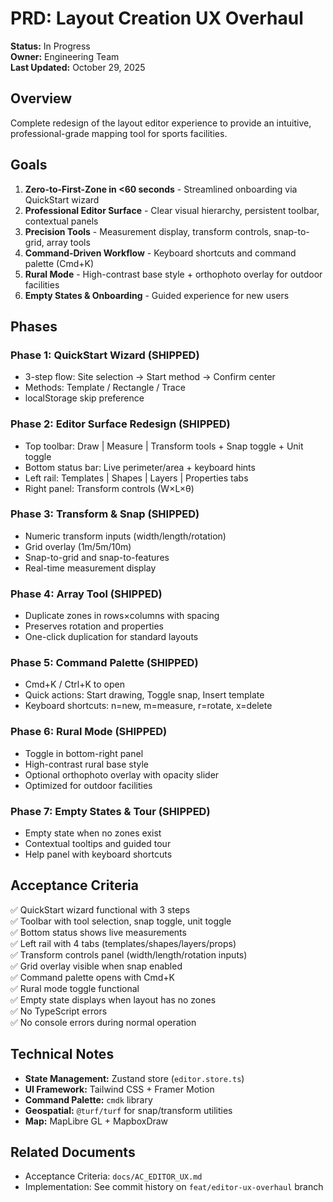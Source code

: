 # PRD: Layout Creation UX Overhaul

**Status:** In Progress  
**Owner:** Engineering Team  
**Last Updated:** October 29, 2025

## Overview

Complete redesign of the layout editor experience to provide an intuitive, professional-grade mapping tool for sports facilities.

## Goals

1. **Zero-to-First-Zone in <60 seconds** - Streamlined onboarding via QuickStart wizard
2. **Professional Editor Surface** - Clear visual hierarchy, persistent toolbar, contextual panels
3. **Precision Tools** - Measurement display, transform controls, snap-to-grid, array tools
4. **Command-Driven Workflow** - Keyboard shortcuts and command palette (Cmd+K)
5. **Rural Mode** - High-contrast base style + orthophoto overlay for outdoor facilities
6. **Empty States & Onboarding** - Guided experience for new users

## Phases

### Phase 1: QuickStart Wizard (SHIPPED)
- 3-step flow: Site selection → Start method → Confirm center
- Methods: Template / Rectangle / Trace
- localStorage skip preference

### Phase 2: Editor Surface Redesign (SHIPPED)
- Top toolbar: Draw | Measure | Transform tools + Snap toggle + Unit toggle
- Bottom status bar: Live perimeter/area + keyboard hints
- Left rail: Templates | Shapes | Layers | Properties tabs
- Right panel: Transform controls (W×L×θ)

### Phase 3: Transform & Snap (SHIPPED)
- Numeric transform inputs (width/length/rotation)
- Grid overlay (1m/5m/10m)
- Snap-to-grid and snap-to-features
- Real-time measurement display

### Phase 4: Array Tool (SHIPPED)
- Duplicate zones in rows×columns with spacing
- Preserves rotation and properties
- One-click duplication for standard layouts

### Phase 5: Command Palette (SHIPPED)
- Cmd+K / Ctrl+K to open
- Quick actions: Start drawing, Toggle snap, Insert template
- Keyboard shortcuts: n=new, m=measure, r=rotate, x=delete

### Phase 6: Rural Mode (SHIPPED)
- Toggle in bottom-right panel
- High-contrast rural base style
- Optional orthophoto overlay with opacity slider
- Optimized for outdoor facilities

### Phase 7: Empty States & Tour (SHIPPED)
- Empty state when no zones exist
- Contextual tooltips and guided tour
- Help panel with keyboard shortcuts

## Acceptance Criteria

✅ QuickStart wizard functional with 3 steps  
✅ Toolbar with tool selection, snap toggle, unit toggle  
✅ Bottom status shows live measurements  
✅ Left rail with 4 tabs (templates/shapes/layers/props)  
✅ Transform controls panel (width/length/rotation inputs)  
✅ Grid overlay visible when snap enabled  
✅ Command palette opens with Cmd+K  
✅ Rural mode toggle functional  
✅ Empty state displays when layout has no zones  
✅ No TypeScript errors  
✅ No console errors during normal operation  

## Technical Notes

- **State Management:** Zustand store (`editor.store.ts`)
- **UI Framework:** Tailwind CSS + Framer Motion
- **Command Palette:** `cmdk` library
- **Geospatial:** `@turf/turf` for snap/transform utilities
- **Map:** MapLibre GL + MapboxDraw

## Related Documents

- Acceptance Criteria: `docs/AC_EDITOR_UX.md`
- Implementation: See commit history on `feat/editor-ux-overhaul` branch
